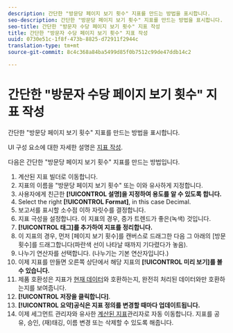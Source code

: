 ```yaml
---
description: 간단한 "방문당 페이지 보기 횟수" 지표를 만드는 방법을 표시합니다.
seo-description: 간단한 "방문당 페이지 보기 횟수" 지표를 만드는 방법을 표시합니다.
seo-title: 간단한 "방문자 수당 페이지 보기 횟수" 지표 작성
title: 간단한 "방문자 수당 페이지 보기 횟수" 지표 작성
uuid: 0730e51c-1f8f-473b-8825-d72911f2944c
translation-type: tm+mt
source-git-commit: 8c4c368a84ba5499d85f0b7512c99de47ddb14c2

---
```



# 간단한 "방문자 수당 페이지 보기 횟수" 지표 작성

간단한 "방문당 페이지 보기 횟수" 지표를 만드는 방법을 표시합니다.

UI 구성 요소에 대한 자세한 설명은 [지표 작성](/help/components/c-calcmetrics/c-workflow/cm-workflow/c-build-metrics/cm-build-metrics.md).

다음은 간단한 "방문당 페이지 보기 횟수" 지표를 만드는 방법입니다.

1. 계산된 지표 빌더로 이동합니다.
1. 지표의 이름을 "방문당 페이지 보기 횟수" 또는 이와 유사하게 지정합니다.
1. 사용자에게 친근한 **[!UICONTROL 설명]을 지정하여 용도를 알 수 있도록 합니다.**
1. Select the right **[!UICONTROL Format]**, in this case Decimal.
1. 보고서를 표시할 소수점 이하 자릿수를 결정합니다.
1. 지표 극성을 설정합니다. 이 지표의 경우, 증가 트렌드가 좋은(녹색) 것입니다.
1. **[!UICONTROL 태그]를 추가하여 지표를 정리합니다.**
1. 이 지표의 경우, 먼저 [페이지 보기 횟수]를 캔버스로 드래그한 다음 그 아래의 [방문 횟수]를 드래그합니다(파란색 선이 나타날 때까지 기다렸다가 놓음).
1. 나누기 연산자를 선택합니다. (나누기는 기본 연산자입니다.)
1. 이제 지표를 만들면 오른쪽 상단에서 해당 지표의 **[!UICONTROL 미리 보기]를 볼 수 있습니다.**
1. 제품 호환성은 지표가 [현재 데이터](https://marketing.adobe.com/resources/help/en_US/reference/data_latency.html)와 호환하는지, 완전히 처리된 데이터와만 호환하는지를 보여줍니다.
1. **[!UICONTROL 저장을 클릭합니다]**.
1. **[!UICONTROL 요약]공식은 지표 정의를 변경할 때마다 업데이트됩니다.**
1. 이제 세그먼트 관리자와 유사한 [계산된 지표](/help/components/c-calcmetrics/c-workflow/cm-workflow/cm-manager.md)관리자로 자동 이동합니다. 지표를 공유, 승인, (재)태깅, 이름 변경 또는 삭제할 수 있도록 해줍니다.

